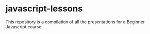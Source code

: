 # javascript-lessons
This repository is a compilation of all the presentations for a Beginner Javascript course.
